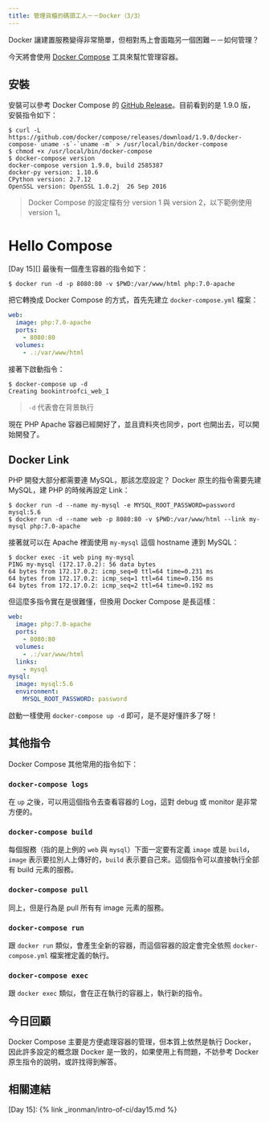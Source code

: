 ```yaml
---
title: 管理貨櫃的碼頭工人－－Docker（3/3） 
---
```


Docker 讓建置服務變得非常簡單，但相對馬上會面臨另一個困難－－如何管理？

今天將會使用 [Docker Compose][] 工具來幫忙管理容器。

## 安裝

安裝可以參考 Docker Compose 的 [GitHub Release][Docker Compose Release]。目前看到的是 1.9.0 版，安裝指令如下：

```
$ curl -L https://github.com/docker/compose/releases/download/1.9.0/docker-compose-`uname -s`-`uname -m` > /usr/local/bin/docker-compose
$ chmod +x /usr/local/bin/docker-compose
$ docker-compose version
docker-compose version 1.9.0, build 2585387
docker-py version: 1.10.6
CPython version: 2.7.12
OpenSSL version: OpenSSL 1.0.2j  26 Sep 2016
```

> Docker Compose 的設定檔有分 version 1 與 version 2，以下範例使用 version 1。

# Hello Compose

[Day 15][] 最後有一個產生容器的指令如下：

```
$ docker run -d -p 8080:80 -v $PWD:/var/www/html php:7.0-apache
```

把它轉換成 Docker Compose 的方式，首先先建立 `docker-compose.yml` 檔案：

```yaml
web:
  image: php:7.0-apache
  ports:
    - 8080:80
  volumes:
    - .:/var/www/html
```

接著下啟動指令：

```
$ docker-compose up -d
Creating bookintroofci_web_1
```

> `-d` 代表會在背景執行

現在 PHP Apache 容器已經開好了，並且資料夾也同步，port 也開出去，可以開始開發了。

## Docker Link

PHP 開發大部分都需要連 MySQL，那該怎麼設定？ Docker 原生的指令需要先建 MySQL，建 PHP 的時候再設定 Link：

```
$ docker run -d --name my-mysql -e MYSQL_ROOT_PASSWORD=password mysql:5.6
$ docker run -d --name web -p 8080:80 -v $PWD:/var/www/html --link my-mysql php:7.0-apache
```

接著就可以在 Apache 裡面使用 `my-mysql` 這個 hostname 連到 MySQL：

```
$ docker exec -it web ping my-mysql
PING my-mysql (172.17.0.2): 56 data bytes
64 bytes from 172.17.0.2: icmp_seq=0 ttl=64 time=0.231 ms
64 bytes from 172.17.0.2: icmp_seq=1 ttl=64 time=0.156 ms
64 bytes from 172.17.0.2: icmp_seq=2 ttl=64 time=0.192 ms
```

但這麼多指令實在是很難懂，但換用 Docker Compose 是長這樣：

```yaml
web:
  image: php:7.0-apache
  ports:
    - 8080:80
  volumes:
    - .:/var/www/html
  links:
    - mysql
mysql:
  image: mysql:5.6
  environment:
    MYSQL_ROOT_PASSWORD: password
```

啟動一樣使用 `docker-compose up -d` 即可，是不是好懂許多了呀！

## 其他指令

Docker Compose 其他常用的指令如下：

### `docker-compose logs`

在 `up` 之後，可以用這個指令去查看容器的 Log，這對 debug 或 monitor 是非常方便的。

### `docker-compose build`

每個服務（指的是上例的 `web` 與 `mysql`）下面一定要有定義 `image` 或是 `build`，`image` 表示要拉別人上傳好的，`build` 表示要自己來。這個指令可以直接執行全部有 build 元素的服務。

### `docker-compose pull`

同上，但是行為是 pull 所有有 image 元素的服務。

### `docker-compose run`

跟 `docker run` 類似，會產生全新的容器，而這個容器的設定會完全依照 `docker-compose.yml` 檔案裡定義的執行。

### `docker-compose exec`

跟 `docker exec` 類似，會在正在執行的容器上，執行新的指令。

## 今日回顧

Docker Compose 主要是方便處理容器的管理，但本質上依然是執行 Docker，因此許多設定的概念跟 Docker 是一致的，如果使用上有問題，不妨參考 Docker 原生指令的說明，或許找得到解答。

## 相關連結

[Docker Compose]: https://docs.docker.com/compose/
[Docker Compose Release]: https://github.com/docker/compose/releases

[Day 15]: {% link _ironman/intro-of-ci/day15.md %}
